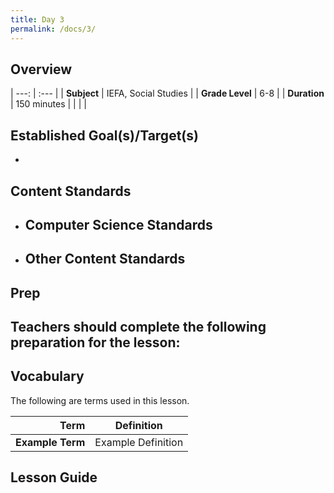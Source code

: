 ```yaml
---
title: Day 3
permalink: /docs/3/
---
```

## Overview

| ---: | :--- |
| **Subject** | IEFA, Social Studies |
| **Grade Level** | 6-8 |
| **Duration**  | 150 minutes  |
|   |   |

## Established Goal(s)/Target(s)
-

## Content Standards
- **Computer Science Standards**
  -
- **Other Content Standards**
  -

## Prep
Teachers should complete the following preparation for the lesson:
-

## Vocabulary
The following are terms used in this lesson.

 Term | Definition
 ---: | --
**Example Term**  |  Example Definition

## Lesson Guide

